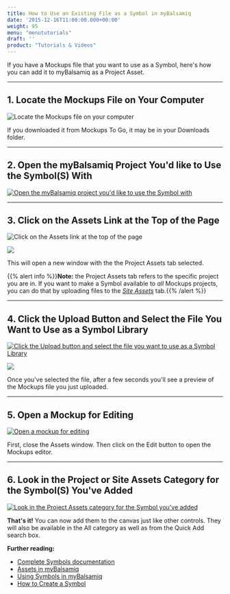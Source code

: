 ```yaml
---
title: How to Use an Existing File as a Symbol in myBalsamiq
date: '2015-12-16T11:00:00.000+00:00'
weight: 95
menu: "menututorials"
draft: ''
product: "Tutorials & Videos"
---
```


If you have a Mockups file that you want to use as a Symbol, here's how you can add it to myBalsamiq as a Project Asset.

* * *

## 1\. Locate the Mockups File on Your Computer

![Locate the Mockups file on your computer](https://media.balsamiq.com/img/support/guides/How_to_use_an_existing_file_as_a_Symbol_in_myBalsamiq/media_1380045665749.png)

If you downloaded it from Mockups To Go, it may be in your Downloads folder.

* * *

## 2\. Open the myBalsamiq Project You'd like to Use the Symbol(S) With

[![Open the myBalsamiq project you'd like to use the Symbol with](https://media.balsamiq.com/img/support/guides/How_to_use_an_existing_file_as_a_Symbol_in_myBalsamiq/media_1380067485683.png)](https://media.balsamiq.com/img/support/guides/How_to_use_an_existing_file_as_a_Symbol_in_myBalsamiq/media_1380067485683_lg.png "2\. Open the myBalsamiq project you'd like to use the Symbol with")

* * *

## 3\. Click on the Assets Link at the Top of the Page

![Click on the Assets link at the top of the page](https://media.balsamiq.com/img/support/guides/How_to_use_an_existing_file_as_a_Symbol_in_myBalsamiq/media_1380067570868.png)

[![](https://media.balsamiq.com/img/support/guides/How_to_use_an_existing_file_as_a_Symbol_in_myBalsamiq/media_1380067655711.png)](https://media.balsamiq.com/img/support/guides/How_to_use_an_existing_file_as_a_Symbol_in_myBalsamiq/media_1380067655711_lg.png "3\. ")

This will open a new window with the the Project Assets tab selected.

{{% alert info %}}**Note:** the Project Assets tab refers to the specific project you are in. If you want to make a Symbol available to _all_ Mockups projects, you can do that by uploading files to the [_Site Assets_](https://docs.balsamiq.com/mybalsamiq/assets/) tab.{{% /alert %}}

* * *

## 4\. Click the Upload Button and Select the File You Want to Use as a Symbol Library

[![Click the Upload button and select the file you want to use as a Symbol Library](https://media.balsamiq.com/img/support/guides/How_to_use_an_existing_file_as_a_Symbol_in_myBalsamiq/media_1380067821774.png)](https://media.balsamiq.com/img/support/guides/How_to_use_an_existing_file_as_a_Symbol_in_myBalsamiq/media_1380067821774_lg.png "4\. Click the Upload button and select the file you want to use as a Symbol Library")

[![](https://media.balsamiq.com/img/support/guides/How_to_use_an_existing_file_as_a_Symbol_in_myBalsamiq/media_1380067948614.png)](https://media.balsamiq.com/img/support/guides/How_to_use_an_existing_file_as_a_Symbol_in_myBalsamiq/media_1380067948614_lg.png "4\. ")

Once you've selected the file, after a few seconds you'll see a preview of the Mockups file you just uploaded.

* * *

## 5\. Open a Mockup for Editing

[![Open a mockup for editing](https://media.balsamiq.com/img/support/guides/How_to_use_an_existing_file_as_a_Symbol_in_myBalsamiq/media_1380068049874.png)](https://media.balsamiq.com/img/support/guides/How_to_use_an_existing_file_as_a_Symbol_in_myBalsamiq/media_1380068049874_lg.png "5\. Open a mockup for editing")

First, close the Assets window. Then click on the Edit button to open the Mockups editor.

* * *

## 6\. Look in the Project or Site Assets Category for the Symbol(S) You've Added

[![Look in the Project Assets category for the Symbol you've added](https://media.balsamiq.com/img/support/guides/How_to_use_an_existing_file_as_a_Symbol_in_myBalsamiq/media_1380068159514.png)](https://media.balsamiq.com/img/support/guides/How_to_use_an_existing_file_as_a_Symbol_in_myBalsamiq/media_1380068159514_lg.png "6\. Look in the Project Assets category for the Symbol you've added")

**That's it!** You can now add them to the canvas just like other controls. They will also be available in the All category as well as from the Quick Add search box.

**Further reading:**

*   [Complete Symbols documentation](https://docs.balsamiq.com/desktop/symbols/)
*   [Assets in myBalsamiq](https://docs.balsamiq.com/mybalsamiq/assets/)
*   [Using Symbols in myBalsamiq](https://docs.balsamiq.com/mybalsamiq/symbols/)
*   [How to Create a Symbol](/tutorials/symbol/)

